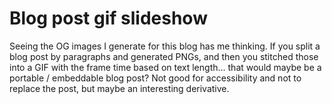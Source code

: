 # Blog post gif slideshow

Seeing the OG images I generate for this blog has me thinking. If you split a blog post by paragraphs and generated PNGs, and then you stitched those into a GIF with the frame time based on text length... that would maybe be a portable / embeddable blog post? Not good for accessibility and not to replace the post, but maybe an interesting derivative.
